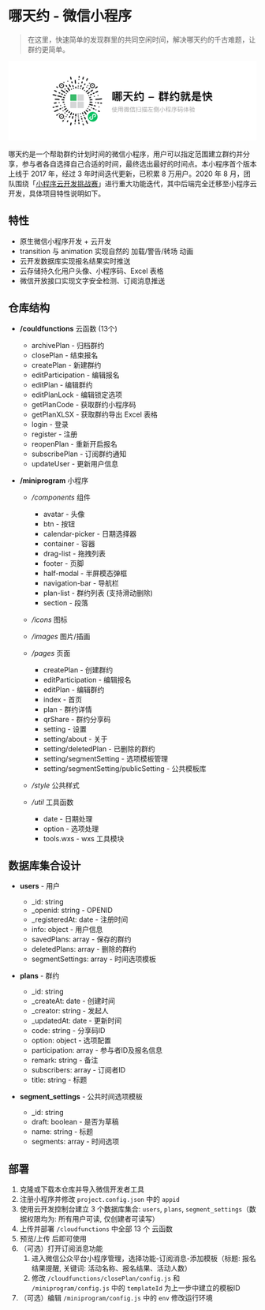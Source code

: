 # 哪天约 - 微信小程序

> 在这里，快速简单的发现群里的共同空闲时间，解决哪天约的千古难题，让群约更简单。

![intro](intro.png)

哪天约是一个帮助群约计划时间的微信小程序，用户可以指定范围建立群约并分享，参与者各自选择自己合适的时间，最终选出最好的时间点。本小程序首个版本上线于 2017 年，经过 3 年时间迭代更新，已积累 8 万用户。2020 年 8 月，团队围绕「[小程序云开发挑战赛](https://cloud.tencent.com/act/event/cloudbase-acc)」进行重大功能迭代，其中后端完全迁移至小程序云开发，具体项目特性说明如下。

## 特性

- 原生微信小程序开发 + 云开发
- transition 与 animation 实现自然的 加载/警告/转场 动画
- 云开发数据库实现报名结果实时推送
- 云存储持久化用户头像、小程序码、Excel 表格
- 微信开放接口实现文字安全检测、订阅消息推送

## 仓库结构

- **/couldfunctions** 云函数 (13个)

  - archivePlan - 归档群约
  - closePlan - 结束报名
  - createPlan - 新建群约
  - editParticipation - 编辑报名
  - editPlan - 编辑群约
  - editPlanLock - 编辑锁定选项
  - getPlanCode - 获取群约小程序码
  - getPlanXLSX - 获取群约导出 Excel 表格
  - login - 登录
  - register - 注册
  - reopenPlan - 重新开启报名
  - subscribePlan - 订阅群约通知
  - updateUser - 更新用户信息

- **/miniprogram** 小程序

  - */components* 组件
    - avatar - 头像
    - btn - 按钮
    - calendar-picker - 日期选择器
    - container - 容器
    - drag-list - 拖拽列表
    - footer - 页脚
    - half-modal - 半屏模态弹框
    - navigation-bar - 导航栏
    - plan-list - 群约列表 (支持滑动删除)
    - section - 段落

  - */icons* 图标

  - */images* 图片/插画

  - */pages* 页面
    - createPlan - 创建群约
    - editParticipation - 编辑报名
    - editPlan - 编辑群约
    - index - 首页
    - plan - 群约详情
    - qrShare - 群约分享码
    - setting - 设置
    - setting/about - 关于
    - setting/deletedPlan - 已删除的群约
    - setting/segmentSetting - 选项模板管理
    - setting/segmentSetting/publicSetting - 公共模板库

  - */style* 公共样式

  - */util* 工具函数
    - date - 日期处理
    - option - 选项处理
    - tools.wxs - wxs 工具模块

## 数据库集合设计

- **users** - 用户
  - _id: string
  - _openid: string - OPENID
  - _registeredAt: date - 注册时间
  - info: object - 用户信息
  - savedPlans: array - 保存的群约
  - deletedPlans: array - 删除的群约
  - segmentSettings: array - 时间选项模板

- **plans** - 群约
  - _id: string
  - _createAt: date - 创建时间
  - _creator: string - 发起人
  - _updatedAt: date - 更新时间
  - code: string - 分享码ID
  - option: object - 选项配置
  - participation: array - 参与者ID及报名信息
  - remark: string - 备注
  - subscribers: array - 订阅者ID
  - title: string - 标题

- **segment_settings** - 公共时间选项模板
  - _id: string
  - draft: boolean - 是否为草稿
  - name: string - 标题
  - segments: array - 时间选项

## 部署

1. 克隆或下载本仓库并导入微信开发者工具
2. 注册小程序并修改 `project.config.json` 中的 `appid`
3. 使用云开发控制台建立 3 个数据库集合: `users`, `plans`, `segment_settings`（数据权限均为: 所有用户可读, 仅创建者可读写）
4. 上传并部署 `/cloudfunctions` 中全部 13 个 云函数
5. 预览/上传 后即可使用
6. （可选）打开订阅消息功能
   1. 进入微信公众平台小程序管理，选择功能-订阅消息-添加模板（标题: 报名结果提醒, 关键词: 活动名称、报名结果、活动人数）
   2. 修改 `/cloudfunctions/closePlan/config.js` 和 `/miniprogram/config.js` 中的 `templateId` 为上一步中建立的模板ID
7. （可选）编辑 `/miniprogram/config.js` 中的 `env` 修改运行环境
